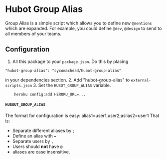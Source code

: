 # Hubot Group Alias

Group Alias is a simple script which allows you to define new `@mentions` which are expanded. For example, you could define `@dev`, `@design` to send to all members of your teams.

## Configuration
1. All this package to your `package.json`. Do this by placing
```
"hubot-group-alias": "cycomachead/hubot-group-alias"
```
in your dependencies section.
2. Add "hubot-group-alias" to `external-scripts.json`
3. Set the `HUBOT_GROUP_ALIAS` variable.

        heroku config:add HEROKU_URL=...

####   `HUBOUT_GROUP_ALIAS`
The format for configuration is easy:
    alias1=user1,user2;aslias2=user1
That is:
* Separate different aliases by `;`
* Define an alias with `=`
* Separate users by `,`
* Users should __not__ have `@`
* aliases are case insensitive.